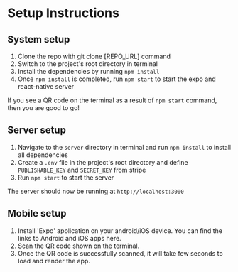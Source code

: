 # Setup Instructions
## System setup
1. Clone the repo with git clone [REPO_URL] command
2. Switch to the project's root directory in terminal
3. Install the dependencies by running `npm install`
4. Once `npm install` is completed, run `npm start` to start the expo and react-native server

If you see a QR code on the terminal as a result of `npm start` command, then you are good to go!

## Server setup
1. Navigate to the `server` directory in terminal and run `npm install` to install all dependencies
2. Create a `.env` file in the project's root directory and define `PUBLISHABLE_KEY` and `SECRET_KEY` from stripe
3. Run `npm start` to start the server

The server should now be running at `http://localhost:3000`

## Mobile setup
1. Install 'Expo' application on your android/iOS device. You can find the links to Android and iOS apps here.
2. Scan the QR code shown on the terminal.
3. Once the QR code is successfully scanned, it will take few seconds to load and render the app.
